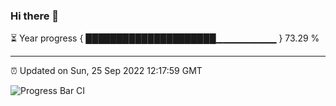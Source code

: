 ### Hi there 👋

⏳ Year progress { █████████████████████▁▁▁▁▁▁▁▁▁ } 73.29 %

---

⏰ Updated on Sun, 25 Sep 2022 12:17:59 GMT

![Progress Bar CI](https://github.com/Shyam-Makwana/GitHub-Actions-Demo/workflows/Progress%20Bar%20CI/badge.svg)
